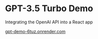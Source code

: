 # GPT-3.5 Turbo Demo

Integrating the OpenAI API into a React app

[gpt-demo-6tuz.onrender.com](https://gpt-demo-6tuz.onrender.com)
